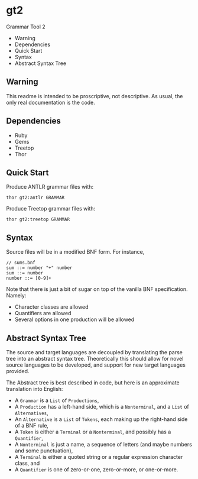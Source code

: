 gt2
===

Grammar Tool 2

 * Warning
 * Dependencies
 * Quick Start
 * Syntax
 * Abstract Syntax Tree

Warning
-------

This readme is intended to be proscriptive, not descriptive.  As usual, the only real documentation is the code.

Dependencies
------------

 * Ruby
 * Gems
 * Treetop
 * Thor

Quick Start
-----------

Produce ANTLR grammar files with:

	thor gt2:antlr GRAMMAR

Produce Treetop grammar files with:

	thor gt2:treetop GRAMMAR

Syntax
------

Source files will be in a modified BNF form.  For instance,

	// sums.bnf
	sum ::= number "+" number
	sum ::= number
	number ::= [0-9]+

Note that there is just a bit of sugar on top of the
vanilla BNF specification.  Namely:

 * Character classes are allowed
 * Quantifiers are allowed
 * Several options in one production will be allowed

Abstract Syntax Tree
--------------------

The source and target languages are decoupled by
translating the parse tree into an abstract syntax tree.
Theoretically this should allow for novel source languages
to be developed, and support for new target languages
provided.

The Abstract tree is best described in code, but here is an
approximate translation into English:

 * A `Grammar` is a `List` of `Productions`,
 * A `Production` has a left-hand side, which is a
   `Nonterminal`, and a `List` of `Alternatives`,
 * An `Alternative` is a `List` of `Tokens`, each making up
   the right-hand side of a BNF rule,
 * A `Token` is either a `Terminal` or a `Nonterminal`, and
   possibly has a `Quantifier`,
 * A `Nonterminal` is just a name, a sequence of letters
   (and maybe numbers and some punctuation),
 * A `Terminal` is either a quoted string or a regular
   expression character class, and
 * A `Quantifier` is one of zero-or-one, zero-or-more, or
   one-or-more.
